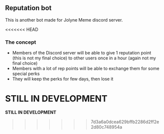 ## Reputation bot
This is another bot made for Jolyne Meme discord server.

<<<<<<< HEAD
### The concept
- Members of the Discord server will be able to give 1 reputation point (this is not my final choice) to other users once in a hour (again not my final choice)
- Members with a lot of rep points will be able to exchange them for some special perks
- They will keep the perks for few days, then lose it

**STILL IN DEVELOPMENT**
=======
**STILL IN DEVELOPMENT**
>>>>>>> 7d3a6a0dcea629bffb2286d2ff2e2d80c748954a
